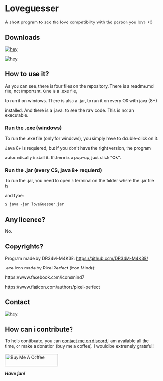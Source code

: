 # Loveguesser
A short program to see the love compatibility with the person you love &lt;3

## Downloads

[![hey](https://img.shields.io/badge/Download%20.exe-181717?style=for-the-badge&color=blue&logo=windows)](https://github.com/DR34M-M4K3R/Loveguesser/raw/main/LoveGuesser.exe)

[![hey](https://img.shields.io/badge/Download%20.jar-181717?style=for-the-badge&color=red&logo=java)](https://github.com/DR34M-M4K3R/Loveguesser/raw/main/loveGuesser.jar)

## How to use it?
As you can see, there is four files on the repository. There is a readme.md file, not important. One is a .exe file, </p>
to run it on windows. There is also a .jar, to run it on every OS with java (8+)</p>
installed. And there is a .java, to see the raw code. This is not an executable.</p>

### Run the .exe (windows)
To run the .exe file (only for windows), you simply have to double-click on it.</p>
Java 8+ is requiered, but if you don't have the right version, the program </p>
automatically install it. If there is a pop-up, just click "Ok".

### Run the .jar (every OS, java 8+ requierd)
To run the .jar, you need to open a terminal on the folder where the .jar file is </p>
and type:</p>

```
$ java -jar loveGuesser.jar
```

## Any licence?
No.

## Copyrights?
Program made by DR34M-M4K3R:
https://github.com/DR34M-M4K3R/</p>
</p>
.exe icon made by Pixel Perfect (icon Minds):</p>
https://www.facebook.com/iconsmind7</p>
https://www.flaticon.com/authors/pixel-perfect
</p>
</p>

## Contact

[![hey](https://img.shields.io/badge/Contact%20me%20on%20discord-181717?style=for-the-badge&logo=discord)](https://discord.com/users/725672294692945991)

## How can i contribute?

To help contibuate, you can [contact me on discord](https://github.com/DR34M-M4K3R/Ultimate-convertor/blob/main/README.md#contact),I am available all the time, or make a donation (buy me a coffee). I would be extremely grateful!
<br/><br/>
<a href="https://www.buymeacoffee.com/DR34MM4K3R" target="_blank"><img src="https://cdn.buymeacoffee.com/buttons/default-green.png" alt="Buy Me A Coffee" height="41" width="174"></a>

***Have fun!***
